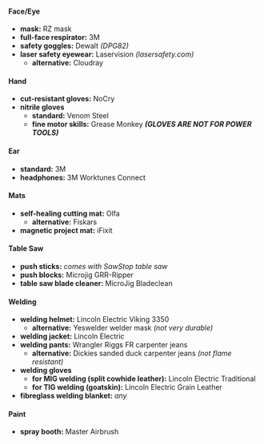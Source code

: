#### Face/Eye

- **mask:** RZ mask
- **full-face respirator:** 3M
- **safety goggles:** Dewalt *(DPG82)*
- **laser safety eyewear:** Laservision *(lasersafety.com)*
	- **alternative:** Cloudray

#### Hand

- **cut-resistant gloves:** NoCry
- **nitrile gloves** 
	- **standard:** Venom Steel
	- **fine motor skills:** Grease Monkey
***(GLOVES ARE NOT FOR POWER TOOLS)***

#### Ear

- **standard:** 3M
- **headphones:** 3M Worktunes Connect

#### Mats

- **self-healing cutting mat:** Olfa
	- **alternative:** Fiskars
- **magnetic project mat:** iFixit

#### Table Saw

- **push sticks:** *comes with SawStop table saw*
- **push blocks:** Microjig GRR-Ripper
- **table saw blade cleaner:** MicroJig Bladeclean

#### Welding

- **welding helmet:** Lincoln Electric Viking 3350
	- **alternative:** Yeswelder welder mask *(not very durable)*
- **welding jacket:** Lincoln Electric
- **welding pants:** Wrangler Riggs FR carpenter jeans
	- **alternative:** Dickies sanded duck carpenter jeans *(not flame resistant)*
- **welding gloves**
	- **for MIG welding (split cowhide leather):** Lincoln Electric Traditional
	- **for TIG welding (goatskin):** Lincoln Electric Grain Leather
- **fibreglass welding blanket:** *any*

#### Paint

- **spray booth:** Master Airbrush